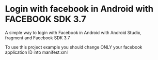 Login with facebook in Android with FACEBOOK SDK 3.7
=============

A simple way to login with Facebook in Android with Android Studio, fragment and Facebook SDK 3.7



To use this project example you should change ONLY your facebook application ID into manifest.xml
